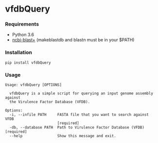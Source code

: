 # vfdbQuery

### Requirements
- Python 3.6
- [ncbi-blast+](https://blast.ncbi.nlm.nih.gov/Blast.cgi?PAGE_TYPE=BlastDocs&DOC_TYPE=Download) (makeblastdb and blastn must be in your $PATH)

### Installation
```
pip install vfdbQuery
```

### Usage
```
Usage: vfdbQuery [OPTIONS]

  vfdbQuery is a simple script for querying an input genome assembly against
  the Virulence Factor Database (VFDB).

Options:
  -i, --infile PATH     FASTA file that you want to search against VFDB
                        [required]
  -db, --database PATH  Path to Virulence Factor Database (VFDB)  [required]
  --help                Show this message and exit.

```